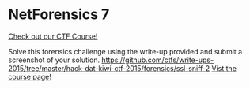 # NetForensics 7

[Check out our CTF Course!](https://academy.hoppersroppers.org/mod/page/view.php?id=605)

Solve this forensics challenge using the write-up provided and submit a screenshot of your solution. <https://github.com/ctfs/write-ups-2015/tree/master/hack-dat-kiwi-ctf-2015/forensics/ssl-sniff-2> 
[Vist the course page!](https://academy.hoppersroppers.org/mod/page/view.php?id=605)
